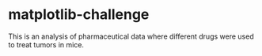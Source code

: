 # matplotlib-challenge

This is an analysis of pharmaceutical data where different drugs were used to treat tumors in mice.
